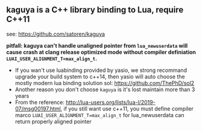 ## kaguya is a C++ library binding to Lua, require C++11
see: https://github.com/satoren/kaguya

**pitfall: kaguya can't handle unaligned pointer from ```lua_newuserdata``` will cause crash at clang release optimized mode without compiler definiation ```LUAI_USER_ALIGNMENT_T=max_align_t```.**  
  * If you wan't use luabinding provided by yasio, we strong recommand upgrade your build system to c++14, then yasio will auto choose the mostly modern lua binding solution sol: https://github.com/ThePhD/sol2  
  * Another reason you don't choose ```kaguya``` is it's lost maintain more than 3 years  
  * From the reference: http://lua-users.org/lists/lua-l/2019-07/msg00197.html, if you still want use c++11, you must define compiler marco ```LUAI_USER_ALIGNMENT_T=max_align_t``` for lua_newuserdata can return properly aligned pointer  
